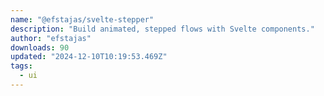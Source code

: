 ```yaml
---
name: "@efstajas/svelte-stepper"
description: "Build animated, stepped flows with Svelte components."
author: "efstajas"
downloads: 90
updated: "2024-12-10T10:19:53.469Z"
tags: 
  - ui
---
```

